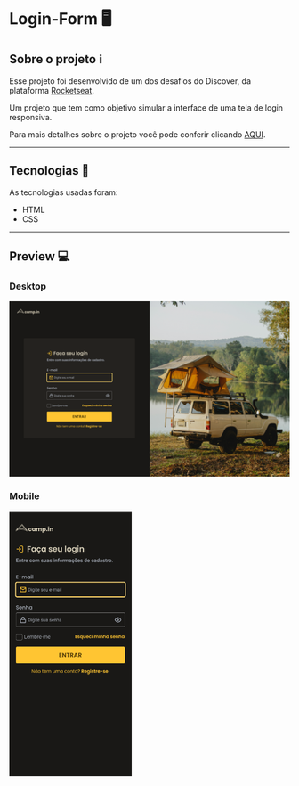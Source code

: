 # Login-Form 🖥️

## Sobre o projeto ℹ️

Esse projeto foi desenvolvido de um dos desafios do Discover, da plataforma [Rocketseat](https://app.rocketseat.com.br/discover).

Um projeto que tem como objetivo simular a interface de uma tela de login responsiva.

Para mais detalhes sobre o projeto você pode conferir clicando [AQUI](https://app.rocketseat.com.br/discover/challenges/pricetable).

---

## Tecnologias :wrench:

As tecnologias usadas foram:

- HTML
- CSS

---

## Preview 💻

### Desktop
<img src="./images/desktop.png" width="620px"/> 

### Mobile
<img src="./images/mobile.png" width="220px"/>
  

